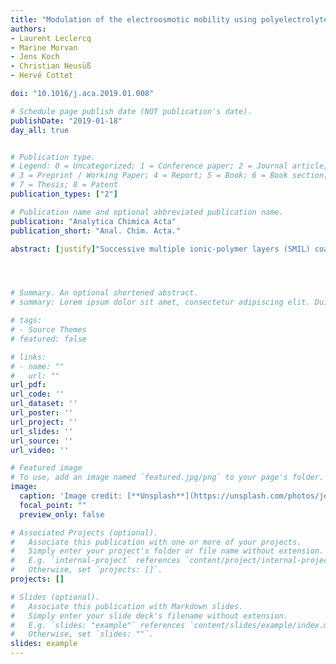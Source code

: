 ```yaml
---
title: "Modulation of the electroosmotic mobility using polyelectrolyte multilayer coatings for protein analysis by capillary electrophoresis"
authors:
- Laurent Leclercq
- Marine Morvan
- Jens Koch
- Christian Neusüß
- Hervé Cottet

doi: "10.1016/j.aca.2019.01.008"

# Schedule page publish date (NOT publication's date).
publishDate: "2019-01-18"
day_all: true


# Publication type.
# Legend: 0 = Uncategorized; 1 = Conference paper; 2 = Journal article;
# 3 = Preprint / Working Paper; 4 = Report; 5 = Book; 6 = Book section;
# 7 = Thesis; 8 = Patent
publication_types: ["2"]

# Publication name and optional abbreviated publication name.
publication: "Analytica Chimica Acta"
publication_short: "Anal. Chim. Acta."

abstract: [justify]"Successive multiple ionic-polymer layers (SMIL) coatings have been often used in capillary electrophoresis due to their simplicity to implement and regenerate. However, the performances of the separation are strongly dependent on the nature of the polyelectrolyte partners used to build the SMIL coating. In this work, we investigate new couples of polyelectrolytes that were not tested before: namely, polybrene (PB), quaternized diethylaminoethyl dextran (DEAEDq) and ε-poly(lysine) (ε-PLL), as polycations, in combination with poly(acrylic acid), dextran sulfate, poly(styrenesulfonate), poly(methacrylic acid) and poly(L-lysine citramide), as polyanions. Systematic study of intra- and inter-capillaries repeatabilities/reproducibilities was performed based on the determination of migration time, separation efficiency and electroosmotic mobility. Interestingly, the electroosmotic flow was found to vary with the nature of the polycation on a broad range of electroosmotic mobility decreasing in magnitude in the order of PB > ε-PLL > DEAEDq, whatever the polyanion associated. Application of the coatings to the separation of proteins is illustrated in a 0.5M acetic acid BGE, including CE-MS separation of ribonuclease B-glycoforms of the same mass (positional or structural isomers)."[/justify]




# Summary. An optional shortened abstract.
# summary: Lorem ipsum dolor sit amet, consectetur adipiscing elit. Duis posuere tellus ac convallis placerat. Proin tincidunt magna sed ex sollicitudin condimentum.

# tags:
# - Source Themes
# featured: false

# links:
# - name: ""
#   url: ""
url_pdf: 
url_code: ''
url_dataset: ''
url_poster: ''
url_project: ''
url_slides: ''
url_source: ''
url_video: ''

# Featured image
# To use, add an image named `featured.jpg/png` to your page's folder. 
image:
  caption: 'Image credit: [**Unsplash**](https://unsplash.com/photos/jdD8gXaTZsc)'
  focal_point: ""
  preview_only: false

# Associated Projects (optional).
#   Associate this publication with one or more of your projects.
#   Simply enter your project's folder or file name without extension.
#   E.g. `internal-project` references `content/project/internal-project/index.md`.
#   Otherwise, set `projects: []`.
projects: []

# Slides (optional).
#   Associate this publication with Markdown slides.
#   Simply enter your slide deck's filename without extension.
#   E.g. `slides: "example"` references `content/slides/example/index.md`.
#   Otherwise, set `slides: ""`.
slides: example
---
```

